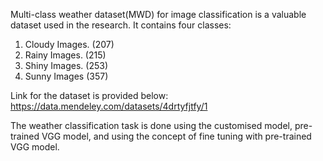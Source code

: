 Multi-class weather dataset(MWD) for image classification is a valuable dataset used in the research. 
It contains four classes:
1. Cloudy Images. (207)
2. Rainy Images. (215)
3. Shiny Images. (253)
4. Sunny Images  (357)

Link for the dataset is provided below: 
https://data.mendeley.com/datasets/4drtyfjtfy/1

The weather classification task is done using the customised model, pre-trained VGG model, and using the concept of fine tuning with pre-trained VGG model.
